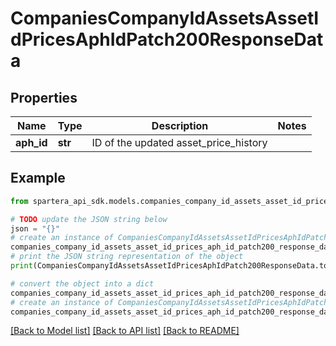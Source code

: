 # CompaniesCompanyIdAssetsAssetIdPricesAphIdPatch200ResponseData


## Properties

Name | Type | Description | Notes
------------ | ------------- | ------------- | -------------
**aph_id** | **str** | ID of the updated asset_price_history | 

## Example

```python
from spartera_api_sdk.models.companies_company_id_assets_asset_id_prices_aph_id_patch200_response_data import CompaniesCompanyIdAssetsAssetIdPricesAphIdPatch200ResponseData

# TODO update the JSON string below
json = "{}"
# create an instance of CompaniesCompanyIdAssetsAssetIdPricesAphIdPatch200ResponseData from a JSON string
companies_company_id_assets_asset_id_prices_aph_id_patch200_response_data_instance = CompaniesCompanyIdAssetsAssetIdPricesAphIdPatch200ResponseData.from_json(json)
# print the JSON string representation of the object
print(CompaniesCompanyIdAssetsAssetIdPricesAphIdPatch200ResponseData.to_json())

# convert the object into a dict
companies_company_id_assets_asset_id_prices_aph_id_patch200_response_data_dict = companies_company_id_assets_asset_id_prices_aph_id_patch200_response_data_instance.to_dict()
# create an instance of CompaniesCompanyIdAssetsAssetIdPricesAphIdPatch200ResponseData from a dict
companies_company_id_assets_asset_id_prices_aph_id_patch200_response_data_from_dict = CompaniesCompanyIdAssetsAssetIdPricesAphIdPatch200ResponseData.from_dict(companies_company_id_assets_asset_id_prices_aph_id_patch200_response_data_dict)
```
[[Back to Model list]](../README.md#documentation-for-models) [[Back to API list]](../README.md#documentation-for-api-endpoints) [[Back to README]](../README.md)


